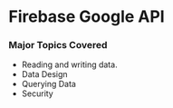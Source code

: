 # Firebase Google API

### Major Topics Covered

- Reading and writing data.
- Data Design
- Querying Data
- Security